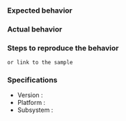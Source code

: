 ### Expected behavior



### Actual behavior



### Steps to reproduce the behavior  
    or link to the sample

### Specifications
  * Version :
  * Platform :
  * Subsystem :
